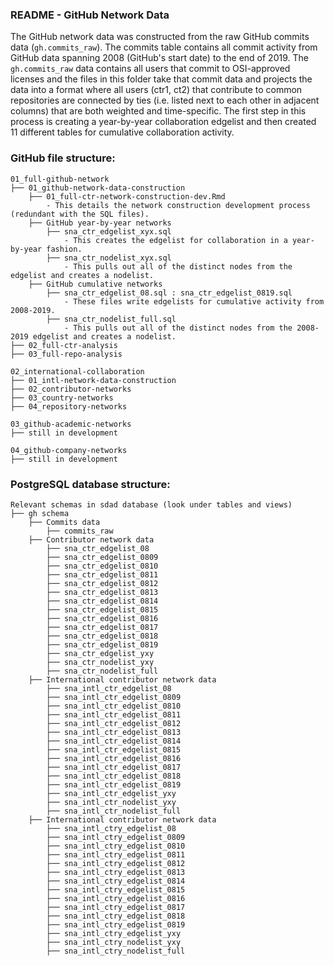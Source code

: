 
### README - GitHub Network Data

The GitHub network data was constructed from the raw GitHub commits data (`gh.commits_raw`). The commits table contains all commit activity from GitHub data spanning 2008 (GitHub's start date) to the end of 2019. The `gh.commits_raw` data contains all users that commit to OSI-approved licenses and the files in this folder take that commit data and projects the data into a format where all users (ctr1, ct2) that contribute to common repositories are connected by ties (i.e. listed next to each other in adjacent columns) that are both weighted and time-specific. The first step in this process is creating a year-by-year collaboration edgelist and then created 11 different tables for cumulative collaboration activity. 

### GitHub file structure: 

    01_full-github-network
    ├── 01_github-network-data-construction
        ├── 01_full-ctr-network-construction-dev.Rmd
            - This details the network construction development process (redundant with the SQL files).
        ├── GitHub year-by-year networks 
            ├── sna_ctr_edgelist_xyx.sql 
                - This creates the edgelist for collaboration in a year-by-year fashion. 
            ├── sna_ctr_nodelist_xyx.sql 
                - This pulls out all of the distinct nodes from the edgelist and creates a nodelist. 
        ├── GitHub cumulative networks 
            ├── sna_ctr_edgelist_08.sql : sna_ctr_edgelist_0819.sql
                - These files write edgelists for cumulative activity from 2008-2019.
            ├── sna_ctr_nodelist_full.sql
                - This pulls out all of the distinct nodes from the 2008-2019 edgelist and creates a nodelist.
    ├── 02_full-ctr-analysis
    ├── 03_full-repo-analysis
    
    02_international-collaboration
    ├── 01_intl-network-data-construction 
    ├── 02_contributor-networks
    ├── 03_country-networks
    ├── 04_repository-networks
    
    03_github-academic-networks
    ├── still in development
    
    04_github-company-networks
    ├── still in development
    
### PostgreSQL database structure: 

    Relevant schemas in sdad database (look under tables and views)
    ├── gh schema
        ├── Commits data 
            ├── commits_raw
        ├── Contributor network data 
            ├── sna_ctr_edgelist_08 
            ├── sna_ctr_edgelist_0809
            ├── sna_ctr_edgelist_0810
            ├── sna_ctr_edgelist_0811
            ├── sna_ctr_edgelist_0812
            ├── sna_ctr_edgelist_0813
            ├── sna_ctr_edgelist_0814
            ├── sna_ctr_edgelist_0815
            ├── sna_ctr_edgelist_0816
            ├── sna_ctr_edgelist_0817
            ├── sna_ctr_edgelist_0818
            ├── sna_ctr_edgelist_0819
            ├── sna_ctr_edgelist_yxy
            ├── sna_ctr_nodelist_yxy
            ├── sna_ctr_nodelist_full
        ├── International contributor network data         
            ├── sna_intl_ctr_edgelist_08 
            ├── sna_intl_ctr_edgelist_0809
            ├── sna_intl_ctr_edgelist_0810
            ├── sna_intl_ctr_edgelist_0811
            ├── sna_intl_ctr_edgelist_0812
            ├── sna_intl_ctr_edgelist_0813
            ├── sna_intl_ctr_edgelist_0814
            ├── sna_intl_ctr_edgelist_0815
            ├── sna_intl_ctr_edgelist_0816
            ├── sna_intl_ctr_edgelist_0817
            ├── sna_intl_ctr_edgelist_0818
            ├── sna_intl_ctr_edgelist_0819
            ├── sna_intl_ctr_edgelist_yxy
            ├── sna_intl_ctr_nodelist_yxy
            ├── sna_intl_ctr_nodelist_full 
        ├── International contributor network data         
            ├── sna_intl_ctry_edgelist_08 
            ├── sna_intl_ctry_edgelist_0809
            ├── sna_intl_ctry_edgelist_0810
            ├── sna_intl_ctry_edgelist_0811
            ├── sna_intl_ctry_edgelist_0812
            ├── sna_intl_ctry_edgelist_0813
            ├── sna_intl_ctry_edgelist_0814
            ├── sna_intl_ctry_edgelist_0815
            ├── sna_intl_ctry_edgelist_0816
            ├── sna_intl_ctry_edgelist_0817
            ├── sna_intl_ctry_edgelist_0818
            ├── sna_intl_ctry_edgelist_0819
            ├── sna_intl_ctry_edgelist_yxy
            ├── sna_intl_ctry_nodelist_yxy
            ├── sna_intl_ctry_nodelist_full 
        
        
        
